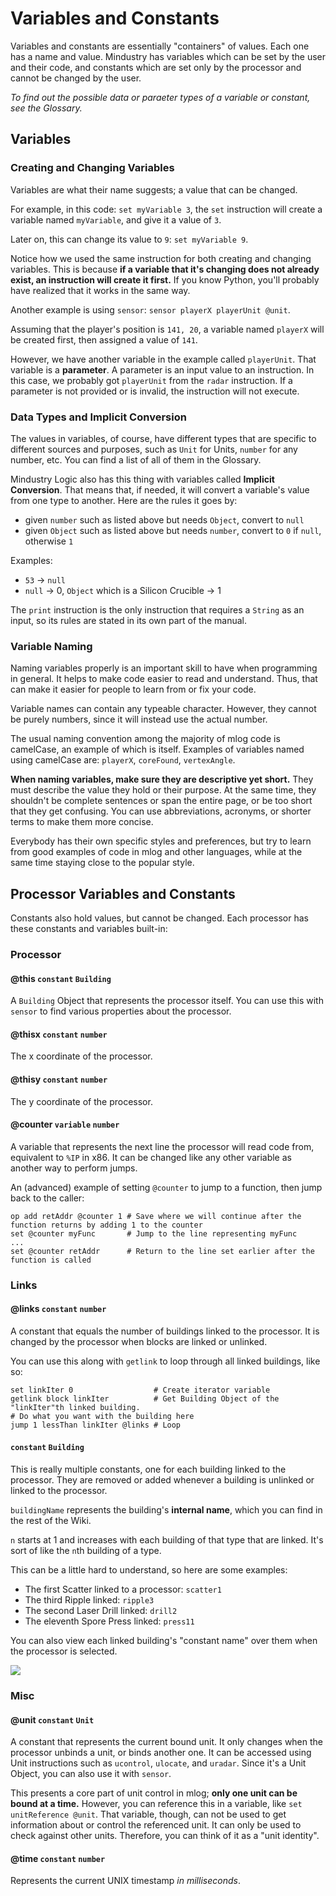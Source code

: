 # Variables and Constants

Variables and constants are essentially "containers" of values. Each one has a name and value. Mindustry has variables which can be set by the user and their code, and constants which are set only by the processor and cannot be changed by the user. 

*To find out the possible data or paraeter types of a variable or constant, see the Glossary.*

## Variables

### Creating and Changing Variables

Variables are what their name suggests; a value that can be changed.

For example, in this code: `set myVariable 3`, the `set` instruction will create a variable named `myVariable`, and give it a value of `3`.

Later on, this can change its value to `9`: `set myVariable 9`.

Notice how we used the same instruction for both creating and changing variables. This is because **if a variable that it's changing does not already exist, an instruction will create it first.** If you know Python, you'll probably have realized that it works in the same way.

Another example is using `sensor`: `sensor playerX playerUnit @unit`.

Assuming that the player's position is `141, 20`, a variable named `playerX` will be created first, then assigned a value of `141`.

However, we have another variable in the example called `playerUnit`. That variable is a **parameter**. A parameter is an input value to an instruction. In this case, we probably got `playerUnit` from the `radar` instruction. If a parameter is not provided or is invalid, the instruction will not execute.

### Data Types and Implicit Conversion

The values in variables, of course, have different types that are specific to different sources and purposes, such as `Unit` for Units, `number` for any number, etc. You can find a list of all of them in the Glossary.

Mindustry Logic also has this thing with variables called **Implicit Conversion**. That means that, if needed, it will convert a variable's value from one type to another. Here are the rules it goes by:

* given `number` such as listed above but needs `Object`, convert to `null`
* given `Object` such as listed above but needs `number`, convert to `0` if `null`, otherwise `1`

Examples:

* `53` -> `null`
* `null` -> 0, `Object` which is a Silicon Crucible -> 1

The `print` instruction is the only instruction that requires a `String` as an input, so its rules are stated in its own part of the manual.

### Variable Naming

Naming variables properly is an important skill to have when programming in general. It helps to make code easier to read and understand. Thus, that can make it easier for people to learn from or fix your code.

Variable names can contain any typeable character. However, they cannot be purely numbers, since it will instead use the actual number.

The usual naming convention among the majority of mlog code is camelCase, an example of which is itself. Examples of variables named using camelCase are: `playerX`, `coreFound`, `vertexAngle`. 

**When naming variables, make sure they are descriptive yet short.** They must describe the value they hold or their purpose. At the same time, they shouldn't be complete sentences or span the entire page, or be too short that they get confusing. You can use abbreviations, acronyms, or shorter terms to make them more concise.

Everybody has their own specific styles and preferences, but try to learn from good examples of code in mlog and other languages, while at the same time staying close to the popular style.

## Processor Variables and Constants

Constants also hold values, but cannot be changed. Each processor has these constants and variables built-in:

### Processor

#### @this `constant` `Building`

A `Building` Object that represents the processor itself. You can use this with `sensor` to find various properties about the processor.

#### @thisx `constant` `number`

The x coordinate of the processor.

#### @thisy `constant` `number`

The y coordinate of the processor.

#### @counter `variable` `number`

A variable that represents the next line the processor will read code from, equivalent to `%IP` in x86. It can be changed like any other variable as another way to perform jumps.

An (advanced) example of setting `@counter` to jump to a function, then jump back to the caller:

```
op add retAddr @counter 1 # Save where we will continue after the function returns by adding 1 to the counter
set @counter myFunc       # Jump to the line representing myFunc
...
set @counter retAddr      # Return to the line set earlier after the function is called
```
### Links

#### @links `constant` `number`

A constant that equals the number of buildings linked to the processor. It is changed by the processor when blocks are linked or unlinked.

You can use this along with `getlink` to loop through all linked buildings, like so:

```
set linkIter 0                  # Create iterator variable
getlink block linkIter          # Get Building Object of the "linkIter"th linked building.
# Do what you want with the building here
jump 1 lessThan linkIter @links # Loop
```

#### <buidingName><n> `constant` `Building`

This is really multiple constants, one for each building linked to the processor. They are removed or added whenever a building is unlinked or linked to the processor.

`buildingName` represents the building's **internal name**, which you can find in the rest of the Wiki. 

`n` starts at 1 and increases with each building of that type that are linked. It's sort of like the `n`th building of a type.

This can be a little hard to understand, so here are some examples:

* The first Scatter linked to a processor: `scatter1`
* The third Ripple linked: `ripple3`
* The second Laser Drill linked: `drill2`
* The eleventh Spore Press linked: `press11`

You can also view each linked building's "constant name" over them when the processor is selected.

<img src="/wiki-testing/images/misc/logic-variables-constants-links-linkedBuilding.png">

### Misc

#### @unit `constant` `Unit`

A constant that represents the current bound unit. It only changes when the processor unbinds a unit, or binds another one. It can be accessed using Unit instructions such as `ucontrol`, `ulocate`, and `uradar`. Since it's a Unit Object, you can also use it with `sensor`.

This presents a core part of unit control in mlog; **only one unit can be bound at a time.** However, you can reference this in a variable, like `set unitReference @unit`. That variable, though, can not be used to get information about or control the referenced unit. It can only be used to check against other units. Therefore, you can think of it as a "unit identity".

#### @time `constant` `number`

Represents the current UNIX timestamp *in milliseconds*.